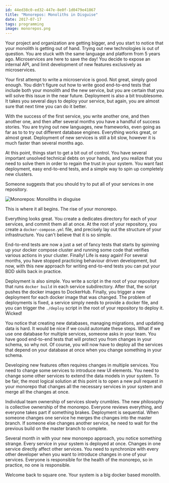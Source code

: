 ```yaml
---
id: 44ed38c0-ed32-447e-8e0f-1d0479e41867
title: "Monorepos: Monoliths in Disguise"
date: 2017-07-17
tags: programming
image: monorepos.png
---
```


Your project and organization are getting bigger, and you start to notice that
your monolith is getting out of hand. Trying out new technologies is out of
question. You are stuck with the same language and platform from 5 years ago.
Microservices are here to save the day! You decide to expose an internal API,
and limit development of new features exclusively as microservices.

Your first attempt to write a microservice is good. Not great, simply good
enough. You didn't figure out how to write good end-to-end tests that
include both your monolith and the new service, but you are certain that you
will solve this issue in the near future. Deployment is also a bit troublesome.
It takes you several days to deploy your service, but again, you are almost sure
that next time you can do it better.

With the success of the first service, you write another one, and then another
one, and then after several months you have a handful of success stories. You
are trying out new languages, new frameworks, even going as far as to to try out
different database engines. Everything works great, or almost great. Deployment
of new services is still a bit slow, however it is much faster than several
months ago.

At this point, things start to get a bit out of control. You have several important
unsolved technical debts on your hands, and you realize that you need to solve
them in order to regain the trust in your system. You want fast deployment, easy
end-to-end tests, and a simple way to spin up completely new clusters.

Someone suggests that you should try to put all of your services in one repository.

![Monorepos: Monoliths in disguise](images/monorepos.png)

This is where it all begins. The rise of your monorepo.

Everything looks great. You create a dedicates directory for each of your
services, and commit them all at once. At the root of your repository, you
create a `docker-compose.yml` file, and precisely lay out the structure of your
infrastructure. You can't believe that it is so simple.

End-to-end tests are now a just a set of fancy tests that starts by spinning up
your docker compose cluster and running some code that verifies various actions
in your cluster. Finally! Life is easy again! For several months, you have
stopped practicing behaviour driven development, but now, with this new approach
for writing end-to-end tests you can put your BDD skills back in practice.

Deployment is also simple. You write a script in the root of your repository
that runs `docker build` in each service subdirectory. After that, the script
pushes the docker images to DockerHub. Finally, you trigger a new deployment for
each docker image that was changed. The problem of deployments is fixed, a
service simply needs to provide a docker file, and you can trigger the `./deploy`
script in the root of your repository to deploy it. Wicked!

You notice that creating new databases, managing migrations, and updating data
is hard. It would be nice if we could automate these steps. What if we use one
database for multiple services, someone asks in your team. You have good
end-to-end tests that will protect you from changes in your schema, so why not.
Of course, you will now have to deploy all the services that depend
on your database at once when you change something in your schema.

Developing new features often requires changes in multiple services. You need to
change some services to introduce new UI elements. You need to change
some other services to extend the data models in your system. To be fair, the
most logical solution at this point is to open a new pull request in your
monorepo that changes all the necessary services in your system and merge all
the changes at once.

Individual team ownership of services slowly crumbles. The new philosophy is
collective ownership of the monorepo. Everyone reviews everything, and everyone
takes part if something brakes. Deployment is sequential. When someone changes
one service he merges the changes into the master branch. If someone else
changes another service, he need to wait for the previous build on the master
branch to complete.

Several month in with your new monorepo approach, you notice something strange.
Every service in your system is deployed at once. Changes in one service
directly affect other services. You need to synchronize with every other
developer when you want to introduce changes in one of your services. Everyone
is responsible for the health of the monorepo, so in practice, no one is
responsible.

Welcome back to square one. Your system is a big docker based monolith.
